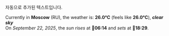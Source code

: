 
자동으로 추가된 텍스트입니다.

<!--START_SECTION:weather:moscow-->
Currently in **Moscow** (RU), the weather is: **26.0°C** (feels like **26.0°C**), ***clear sky***<br/>
On *September 22, 2025*, the *sun rises* at 🌅**06:14** and *sets* at 🌇**18:29**.
<!--END_SECTION:weather-->
